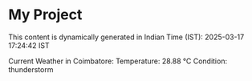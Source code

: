 # My Project

This content is dynamically generated in Indian Time (IST): 2025-03-17 17:24:42 IST


Current Weather in Coimbatore:
Temperature: 28.88 °C
Condition: thunderstorm
